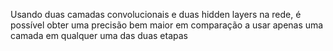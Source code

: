 Usando duas camadas convolucionais e duas hidden layers na rede, é possível obter uma precisão bem maior em comparação a usar apenas uma camada em qualquer uma das duas etapas